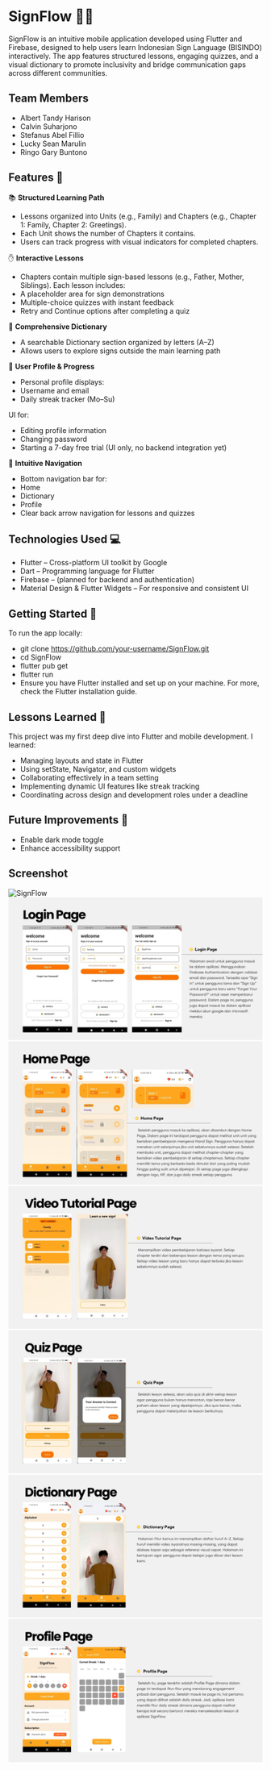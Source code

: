 # SignFlow 🤟📱

SignFlow is an intuitive mobile application developed using Flutter and Firebase, designed to help users learn Indonesian Sign Language (BISINDO) interactively. The app features structured lessons, engaging quizzes, and a visual dictionary to promote inclusivity and bridge communication gaps across different communities.

## Team Members
- Albert Tandy Harison
- Calvin Suharjono
- Stefanus Abel Fillio
- Lucky Sean Marulin
- Ringo Gary Buntono
  
## Features 🎯

📚 **Structured Learning Path**
- Lessons organized into Units (e.g., Family) and Chapters (e.g., Chapter 1: Family, Chapter 2: Greetings).
- Each Unit shows the number of Chapters it contains.
- Users can track progress with visual indicators for completed chapters.

✋ **Interactive Lessons**
- Chapters contain multiple sign-based lessons (e.g., Father, Mother, Siblings).
Each lesson includes:
- A placeholder area for sign demonstrations
- Multiple-choice quizzes with instant feedback
- Retry and Continue options after completing a quiz
  
📖 **Comprehensive Dictionary**
- A searchable Dictionary section organized by letters (A–Z)
- Allows users to explore signs outside the main learning path
  
👤 **User Profile & Progress**
- Personal profile displays:
- Username and email
- Daily streak tracker (Mo–Su)
  
UI for:
- Editing profile information
- Changing password
- Starting a 7-day free trial (UI only, no backend integration yet)
  
🧭 **Intuitive Navigation**
- Bottom navigation bar for:
- Home
- Dictionary
- Profile
- Clear back arrow navigation for lessons and quizzes

## Technologies Used 💻

- Flutter – Cross-platform UI toolkit by Google
- Dart – Programming language for Flutter
- Firebase – (planned for backend and authentication)
- Material Design & Flutter Widgets – For responsive and consistent UI

## Getting Started 🚀

To run the app locally:

- git clone https://github.com/your-username/SignFlow.git
- cd SignFlow
- flutter pub get
- flutter run
- Ensure you have Flutter installed and set up on your machine. For more, check the Flutter installation guide.

## Lessons Learned 🧠

This project was my first deep dive into Flutter and mobile development. I learned:

- Managing layouts and state in Flutter
- Using setState, Navigator, and custom widgets
- Collaborating effectively in a team setting
- Implementing dynamic UI features like streak tracking
- Coordinating across design and development roles under a deadline

## Future Improvements 🔧
- Enable dark mode toggle
- Enhance accessibility support

## Screenshot
![SignFlow](images/SignFlow.jpg)
![SignFlow1](images/sf-2.jpg)
![SignFlow2](images/sf-3.jpg)
![SignFlow3](images/sf-4.jpg)
![SignFlow4](images/sf-6.jpg)
![SignFlow5](images/sf-1.jpg)
![SignFlow6](images/sf-7.jpg)
